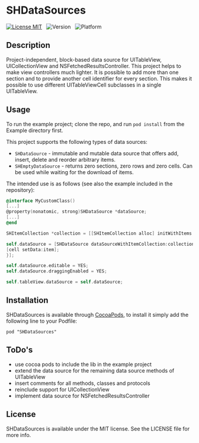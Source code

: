 # SHDataSources

[![License MIT](https://go-shields.herokuapp.com/license-MIT-blue.png)](https://github.com/Blackjacx/SHDataSources/blob/master/LICENSE) &nbsp;
![Version](http://cocoapod-badges.herokuapp.com/v/SHDataSources/badge.png) &nbsp;
![Platform](http://cocoapod-badges.herokuapp.com/p/SHDataSources/badge.png) &nbsp;

## Description

Project-independent, block-based data source for UITableView, UICollectionView and NSFetchedResultsController. This project helps to make view controllers much lighter. It is possible to add more than one section and to provide another cell identifier for every section. This makes it possible to use different UITableViewCell subclasses in a single UITableView.

## Usage

To run the example project; clone the repo, and run `pod install` from the Example directory first.

This project supports the following types of data sources:

* `SHDataSource` - immutable and mutable data source that offers add, insert, delete and reorder arbitrary items.
* `SHEmptyDataSource` - returns zero sections, zero rows and zero cells. Can be used while waiting for the download of items.

The intended use is as follows (see also the example included in the repository):

``` objective-c
@interface MyCustomClass()
[...]
@property(nonatomic, strong)SHDataSource *dataSource;
[...]
@end

SHItemCollection *collection = [[SHItemCollection alloc] initWithItems:@[[UIColor redColor], [UIColor greenColor], [UIColor blueColor]] @"CELL_ID"];

self.dataSource = [SHDataSource dataSourceWithItemCollection:collection cellConfigurationHandler:^(id <SHDataSourcesCellDataHandler> cell, id item, NSIndexPath *indexPath) {
[cell setData:item];
}];

self.dataSource.editable = YES;
self.dataSource.draggingEnabled = YES;

self.tableView.dataSource = self.dataSource;
```

## Installation

SHDataSources is available through [CocoaPods](http://cocoapods.org), to install it simply add the following line to your Podfile:

	pod "SHDataSources"

## ToDo's

* use cocoa pods to include the lib in the example project
* extend the data source for the remaining data source methods of UITableView
* insert comments for all methods, classes and protocols
* reinclude support for UICollectionView
* implement data source for NSFetchedResultsController

## License

SHDataSources is available under the MIT license. See the LICENSE file for more info.

